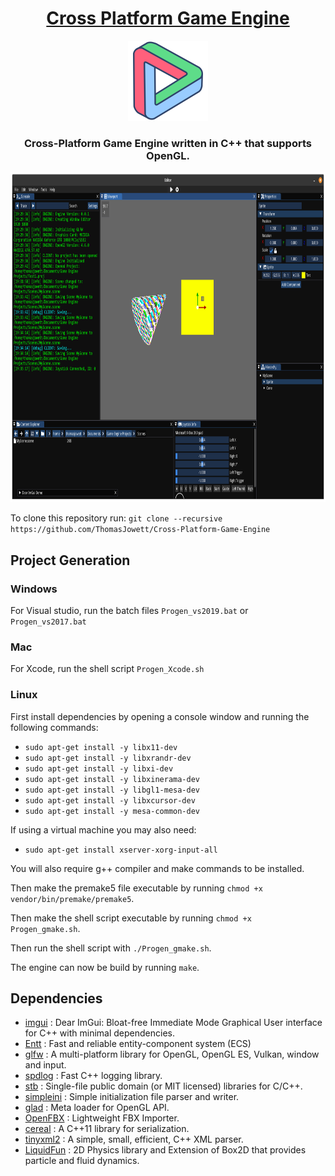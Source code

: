 <h1 align="center" style="border-bottom: none;">
 <a href="https://github.com/ThomasJowett/Cross-Platform-Game-Engine/">Cross Platform Game Engine</a>
</h1>
<p align="center">
 <img width="128" height="128" src="/Editor/resources/Icons/Logo.png">
</p>

<h3 align="center">Cross-Platform Game Engine written in C++ that supports OpenGL.</h3>
<p align="center">
 <img width="864" height="528" src="Resources/Linux Screenshot.png">
</p>

To clone this repository run: `git clone --recursive https://github.com/ThomasJowett/Cross-Platform-Game-Engine`

## Project Generation
### Windows
For Visual studio, run the batch files `Progen_vs2019.bat` or `Progen_vs2017.bat`
### Mac
For Xcode, run the shell script `Progen_Xcode.sh`
### Linux
First install dependencies by opening a console window and running the following commands:
* `sudo apt-get install -y libx11-dev`
* `sudo apt-get install -y libxrandr-dev`
* `sudo apt-get install -y libxi-dev`
* `sudo apt-get install -y libxinerama-dev`
* `sudo apt-get install -y libgl1-mesa-dev`
* `sudo apt-get install -y libxcursor-dev`
* `sudo apt-get install -y mesa-common-dev`

If using a virtual machine you may also need:
* `sudo apt-get install xserver-xorg-input-all`

You will also require g++ compiler and make commands to be installed.

Then make the premake5 file executable by running `chmod +x vendor/bin/premake/premake5`.

Then make the shell script executable by running `chmod +x Progen_gmake.sh`.

Then run the shell script with `./Progen_gmake.sh`.

The engine can now be build by running `make`.
## Dependencies
* [imgui](https://github.com/ocornut/imgui) : Dear ImGui: Bloat-free Immediate Mode Graphical User interface for C++ with minimal dependencies.
* [Entt](https://github.com/skypjack/entt) : Fast and reliable entity-component system (ECS) 
* [glfw](https://github.com/glfw/glfw) : A multi-platform library for OpenGL, OpenGL ES, Vulkan, window and input.
* [spdlog](https://github.com/gabime/spdlog) : Fast C++ logging library.
* [stb](https://github.com/nothings/stb) : Single-file public domain (or MIT licensed) libraries for C/C++.
* [simpleini](https://github.com/brofield/simpleini) : Simple initialization file parser and writer.
* [glad](https://github.com/Dav1dde/glad) : Meta loader for OpenGL API.
* [OpenFBX](https://github.com/nem0/OpenFBX) : Lightweight FBX Importer.
* [cereal](https://github.com/USCiLab/cereal) : A C++11 library for serialization.
* [tinyxml2](https://github.com/leethomason/tinyxml2) : A simple, small, efficient, C++ XML parser.
* [LiquidFun](https://github.com/google/liquidfun) : 2D Physics library and Extension of Box2D that provides particle and fluid dynamics.
